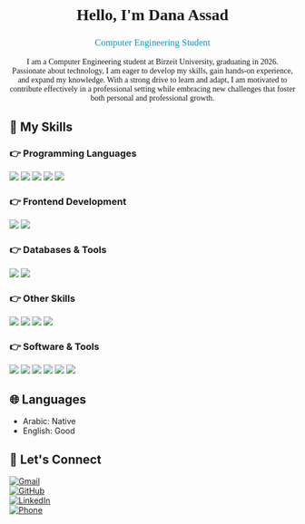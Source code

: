<h1 align="center" style="font-family: 'Times New Roman', serif;">👋 Hello, I'm Dana Assad 👋</h1>

<h3 align="center" style="color: #0096c7; font-weight: lighter; font-family: 'Times New Roman', serif;">Computer Engineering Student</h3>

<p align="center" style="max-width: 600px; margin: auto; text-align: center; font-family: 'Times New Roman', serif;">
I am a Computer Engineering student at Birzeit University, graduating in 2026. Passionate about technology,
I am eager to develop my skills, gain hands-on experience, and expand my knowledge. With a strong drive to learn and adapt,
I am motivated to contribute effectively in a professional setting while embracing new challenges that foster both personal and professional growth.
</p>

## 🔧 My Skills  
### 👉 Programming Languages  
<p>
  <img src="https://img.shields.io/badge/C-%2300599C.svg?style=for-the-badge&logo=c&logoColor=white" />
  <img src="https://img.shields.io/badge/Java-%23ED8B00.svg?style=for-the-badge&logo=openjdk&logoColor=white" />
  <img src="https://img.shields.io/badge/Python-%233776AB.svg?style=for-the-badge&logo=python&logoColor=white" />
  <img src="https://img.shields.io/badge/Assembly-%23800080.svg?style=for-the-badge" />
  <img src="https://img.shields.io/badge/SystemVerilog-%23FF6600.svg?style=for-the-badge&logo=verilog&logoColor=white" />
</p>

### 👉 Frontend Development  
<p>
  <img src="https://img.shields.io/badge/JavaFX-%23F7DF1E.svg?style=for-the-badge" />
  <img src="https://img.shields.io/badge/Android-%23009D54.svg?style=for-the-badge&logo=android&logoColor=white" />
</p>

### 👉 Databases & Tools  
<p>
  <img src="https://img.shields.io/badge/SQL-%230052CC.svg?style=for-the-badge&logo=sqlite&logoColor=white" />
  <img src="https://img.shields.io/badge/Database%20Normalization-%232C8EBB.svg?style=for-the-badge" />
</p>

### 👉 Other Skills  
<p>
  <img src="https://img.shields.io/badge/Machine%20Learning-%23FF6F00.svg?style=for-the-badge&logo=tensorflow&logoColor=white" />
  <img src="https://img.shields.io/badge/Data%20Structures-%23DC143C.svg?style=for-the-badge" />
  <img src="https://img.shields.io/badge/Software%20Engineering-%23007ACC.svg?style=for-the-badge&logo=visualstudio&logoColor=white" />
  <img src="https://img.shields.io/badge/Cryptography-%23000000.svg?style=for-the-badge&logo=openssl&logoColor=white" />
</p>


### 👉 Software & Tools  
<p>
  <img src="https://img.shields.io/badge/VS%20Code-%23007ACC.svg?style=for-the-badge&logo=visualstudiocode&logoColor=white" />
  <img src="https://img.shields.io/badge/Android%20Studio-%233DDC84.svg?style=for-the-badge&logo=androidstudio&logoColor=white" />
  <img src="https://img.shields.io/badge/Git-%23F05032.svg?style=for-the-badge&logo=git&logoColor=white" />
  <img src="https://img.shields.io/badge/-Keil_\u00b5Vision-0099cc" />
  <img src="https://img.shields.io/badge/-PyCharm-green" />
  <img src="https://img.shields.io/badge/EBA_Playground-%2300A1B2.svg?style=for-the-badge&logo=python&logoColor=white" />
</p>

## 🌐 Languages  
* Arabic: Native
* English: Good   


## 🤝 Let's Connect  
[![Gmail](https://img.shields.io/badge/Gmail-D14836?style=for-the-badge&logo=gmail&logoColor=white)](mailto:dana.gassad03@gmail.com)  
[![GitHub](https://img.shields.io/badge/GitHub-181717?style=for-the-badge&logo=github&logoColor=white)](https://github.com/DanaAssad315)  
[![LinkedIn](https://img.shields.io/badge/LinkedIn-0077B5?style=for-the-badge&logo=linkedin&logoColor=white)](https://www.linkedin.com/in/dana-assad-813106331/)  
[![Phone](https://img.shields.io/badge/Phone-25D366?style=for-the-badge&logo=whatsapp&logoColor=white)](tel:+970569153203)
